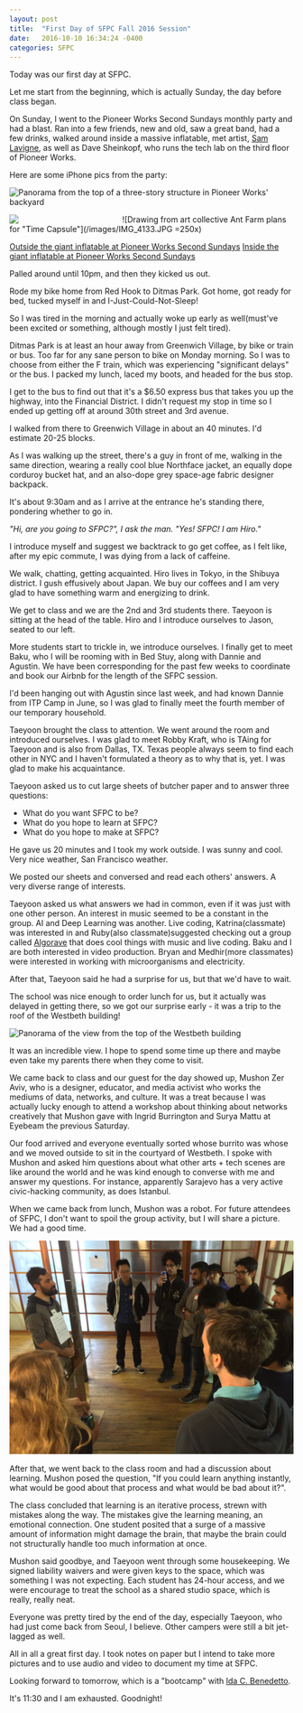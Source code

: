 ```yaml
---
layout: post
title:  "First Day of SFPC Fall 2016 Session"
date:   2016-10-10 16:34:24 -0400
categories: SFPC
---
```


Today was our first day at SFPC.

Let me start from the beginning, which is actually Sunday, the day before class began.

On Sunday, I went to the Pioneer Works Second Sundays monthly party and had a blast. Ran into a few friends, new and old, saw a great band, had a few drinks, walked around inside a massive inflatable, met artist, [Sam Lavigne](lav.io), as well as Dave Sheinkopf, who runs the tech lab on the third floor of Pioneer Works.

Here are some iPhone pics from the party:

![Panorama from the top of a three-story structure in Pioneer Works' backyard](/images/IMG_4127.JPG)
<!-- ![Drawing from art collective Ant Farm plans for "Time Capsule"](/images/IMG_4132.JPG =250x) -->

<a href="#"><img src="/images/IMG_4127.JPG" align="left" width="200" ></a>

![Drawing from art collective Ant Farm plans for "Time Capsule"](/images/IMG_4133.JPG =250x)

[Outside the giant inflatable at Pioneer Works Second Sundays](https://vimeo.com/186469526)
[Inside the giant inflatable at Pioneer Works Second Sundays](https://vimeo.com/186469525)

<!---
<3d model of self scanned at tech lab>
-->

Palled around until 10pm, and then they kicked us out.

Rode my bike home from Red Hook to Ditmas Park. Got home, got ready for bed, tucked myself in and I-Just-Could-Not-Sleep!

So I was tired in the morning and actually woke up early as well(must've been excited or something, although mostly I just felt tired).

Ditmas Park is at least an hour away from Greenwich Village, by bike or train or bus. Too far for any sane person to bike on Monday morning. So I was to choose from either the F train, which was experiencing "significant delays" or the bus. I packed my lunch, laced my boots, and headed for the bus stop.

I get to the bus to find out that it's a $6.50 express bus that takes you up the
highway, into the Financial District. I didn't request my stop in time so I ended up
getting off at around 30th street and 3rd avenue.

I walked from there to Greenwich Village in about an 40 minutes. I'd estimate 20-25 blocks.

As I was walking up the street, there's a guy in front of me, walking in the same direction, wearing a really cool blue Northface jacket, an equally dope corduroy bucket hat, and an also-dope grey space-age fabric designer backpack.

It's about 9:30am and as I arrive at the entrance he's standing there, pondering whether to go in.

*"Hi, are you going to SFPC?", I ask the man.
"Yes! SFPC! I am Hiro."*

I introduce myself and suggest we backtrack to go get coffee, as I felt like, after my epic commute, I
was dying from a lack of caffeine. 

We walk, chatting, getting acquainted. Hiro lives in Tokyo, in the
Shibuya district. I gush effusively about Japan. We buy our coffees and I am
very glad to have something warm and energizing to drink.

We get to class and we are the 2nd and 3rd students there. Taeyoon is sitting at the
head of the table. Hiro and I introduce ourselves to Jason, seated to our left.

More students start to trickle in, we introduce ourselves. I finally get to meet Baku,
who I will be rooming with in Bed Stuy, along with Dannie and Agustin.
We have been corresponding for the past few weeks to coordinate and book our Airbnb
for the length of the SFPC session.

I'd been hanging out with Agustin since last week, and had known Dannie from ITP Camp
in June, so I was glad to finally meet the fourth member of our temporary household.

Taeyoon brought the class to attention. We went around the room and introduced ourselves.
I was glad to meet Robby Kraft, who is TAing for Taeyoon and is also from Dallas, TX.
Texas people always seem to find each other in NYC and I haven't formulated a theory as
to why that is, yet. I was glad to make his acquaintance.

Taeyoon asked us to cut large sheets of butcher paper and to answer three questions:

* What do you want SFPC to be?
* What do you hope to learn at SFPC?
* What do you hope to make at SFPC?

He gave us 20 minutes and I took my work outside. I was sunny and cool. Very nice weather, San Francisco weather.

We posted our sheets and conversed and read each others' answers. A very diverse range of interests.

Taeyoon asked us what answers we had in common, even if it was just with one other person. An interest in music seemed to be a constant in the group. AI and Deep Learning was another. Live coding, Katrina(classmate) was interested in and Ruby(also classmate)suggested checking out a group called [Algorave](www.algorave.com) that does cool things with music and live coding. Baku and I are both interested in video production. Bryan and Medhir(more classmates) were interested in working with microorganisms and electricity.

After that, Taeyoon said he had a surprise for us, but that we'd have to wait.

The school was nice enough to order lunch for us, but it actually was delayed in getting there, so we got our surprise early - it was a trip to the roof of the Westbeth building!

![Panorama of the view from the top of the Westbeth building](/images/IMG_4150.JPG)

It was an incredible view. I hope to spend some time up there and maybe even take
my parents there when they come to visit.

We came back to class and our guest for the day showed up, Mushon Zer Aviv, who is a designer, educator, and media activist who works the mediums of data, networks, and culture. It was a treat because I was actually lucky enough to attend a workshop about thinking about networks creatively that Mushon gave with Ingrid Burrington and Surya Mattu at Eyebeam the previous Saturday.

Our food arrived and everyone eventually sorted whose burrito was whose and we moved
outside to sit in the courtyard of Westbeth. I spoke with Mushon and asked him
questions about what other arts + tech scenes are like around the world and he
was kind enough to converse with me and answer my questions. For instance,
apparently Sarajevo has a very active civic-hacking community, as does Istanbul.

When we came back from lunch, Mushon was a robot. For future attendees of SFPC, I don't want to spoil the group activity, but I will share a picture. We had a good time.

![Mushon is a robot.](/images/IMG_4153.JPG)

After that, we went back to the class room and had a discussion about learning.
Mushon posed the question, "If you could learn anything instantly, what would be good about that process and what would be bad about it?".

The class concluded that learning is an iterative process, strewn with mistakes along the way. The mistakes give the learning meaning, an emotional connection. One student posited that a surge of a massive amount of information might damage the brain, that maybe the brain could not structurally handle too much information at once.

Mushon said goodbye, and Taeyoon went through some housekeeping. We signed liability waivers and were given keys to the space, which was something I was not expecting. Each student has 24-hour access, and we were encourage to treat the school as a shared studio space, which is really, really neat.

Everyone was pretty tired by the end of the day, especially Taeyoon, who had just come back from Seoul, I believe. Other campers were still a bit jet-lagged as well.

All in all a great first day. I took notes on paper but I intend to take more pictures and to use audio and video to document my time at SFPC.

Looking forward to tomorrow, which is a "bootcamp" with [Ida C. Benedetto](http://uncommonplaces.com).

It's 11:30 and I am exhausted. Goodnight!
